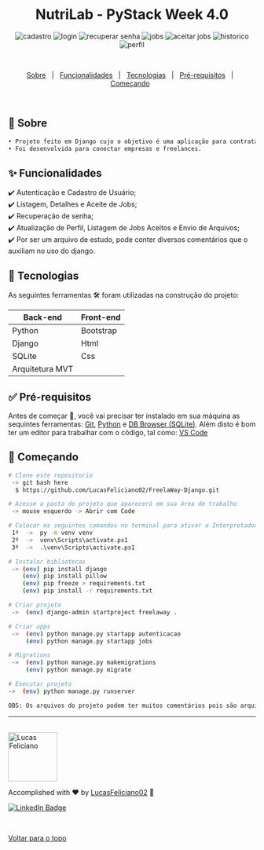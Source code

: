 <!-- <h4 align="center"> 
---
	🚧  Projeto FreelaWay-Django 🚀 Em construção...  🚧
</h4> 

<hr> -->

<h1 align="center">NutriLab - PyStack Week 4.0</h1>


<div align="center" id="top">
  <img alt="cadastro" title="cadastro" src="./1_cadastro.PNG"/>
</h1>


<img alt="login" title="login" src="./2_login.PNG"/>
</h1>

  <img alt="recuperar senha" title="recuperar senha" src="./3_recuperar_senha.gif"/>
</h1>


  <img alt="jobs" title="jobs" src="./4_jobs.PNG"/>
</h1>


  <img alt="aceitar jobs" title="aceitar jobs" src="./5_aceitar_jobs.PNG"/>
</h1>


  <img alt="historico" title="historico" src="./6_historico.PNG"/>
</h1>


  <img alt="perfil" title="perfil" src="./7_perfil.PNG"/>
</h1>


  &#xa0;
 

 </div>
 
 
 <!--
 <h1 align="center">FreelaWay - PyStack Week 3.0</h1>
-->

<p align="center">
  <a href="#dart-sobre">Sobre</a> &#xa0; | &#xa0; 
  <a href="#sparkles-funcionalidades">Funcionalidades</a> &#xa0; | &#xa0; 
  <a href="#rocket-tecnologias">Tecnologias</a> &#xa0; | &#xa0; 
  <a href="#white_check_mark-pré-requisitos">Pré-requisitos</a> &#xa0; | &#xa0;
  <a href="#checkered_flag-começando">Começando</a> &#xa0; 
<!--  <a href="#autor">Autor</a> -->
</p>


<br>
				
	
## :dart: Sobre ##

```sh
• Projeto feito em Django cujo o objetivo é uma aplicação para contratação de freelances.
• Foi desenvolvida para conectar empresas e freelances.
```

## :sparkles: Funcionalidades ##


:heavy_check_mark: Autenticação e Cadastro de Usuário;\
:heavy_check_mark: Listagem, Detalhes e Aceite de Jobs;\
:heavy_check_mark: Recuperação de senha;\
:heavy_check_mark: Atualização de Perfil, Listagem de Jobs Aceitos e Envio de Arquivos;\
:heavy_check_mark: Por ser um arquivo de estudo, pode conter diversos comentários que o auxiliam no uso do django.


## :rocket: Tecnologias ##
 
 
As seguintes ferramentas 🛠 foram utilizadas na construção do projeto:


<table>
  <thead>
    <th>Back-end</th>
    <th>Front-end</th>
  </thead>
  <tbody>
    <tr>
      <td>Python</td>
      <td>Bootstrap</td>
    </tr>
    <tr>
      <td>Django</td>
      <td>Html</td>
    </tr> 
    <tr>
      <td>SQLite</td>
      <td>Css</td>
    </tr>
    <tr>
      <td>Arquitetura MVT</td>
      <td></td>
    </tr>  
	  
  </tbody>

</table>


## :white_check_mark: Pré-requisitos ##


Antes de começar 🏁, você vai precisar ter instalado em sua máquina as sequintes ferramentas:
[Git](https://git-scm.com/downloads), [Python](https://www.python.org/downloads/) e [DB Browser (SQLite)](https://sqlitebrowser.org/dl/).
Além disto é bom ter um editor para trabalhar com o código, tal como: [VS Code](https://code.visualstudio.com/download)


## :checkered_flag: Começando ##


```bash
# Clone este repositorio
 -> git bash here
  $ https://github.com/LucasFeliciano02/FreelaWay-Django.git

# Acesse a pasta do projeto que aparecerá em sua área de trabalho
 -> mouse esquerdo -> Abrir com Code

# Colocar os seguintes comandos no terminal para ativar o Interpretador do python a fim de rodar o arquivo
 1º  ->  py -m venv venv
 2º  ->  venv\Scripts\activate.ps1  
 3º  ->  .\venv\Scripts\activate.ps1  

# Instalar bibliotecas
 -> (env) pip install django
    (env) pip install pillow
    (env) pip freeze > requirements.txt
    (env) pip install -r requirements.txt

# Criar projeto
 ->  (env) django-admin startproject freelaway .

# Criar apps
 ->  (env) python manage.py startapp autenticacao
     (env) python manage.py startapp jobs

# Migrations
 ->  (env) python manage.py makemigrations
     (env) python manage.py migrate

# Executar projeto
->  (env) python manage.py runserver

OBS: Os arquivos do projeto podem ter muitos comentários pois são arquivos de estudo
```


---


<br>


<!---### Autor --->


<img alt="Lucas Feliciano" title="Lucas Feliciano" src="https://avatars.githubusercontent.com/u/90653345?v=4" height="100" width="100" />


Accomplished with :heart: by [LucasFeliciano02](https://github.com/LucasFeliciano02) 👋


[![LinkedIn Badge](https://img.shields.io/badge/-Lucas_Feliciano-blue?style=flat-square&logo=Linkedin&logoColor=white&link=https://www.linkedin.com/in/lucas-henrique-marques-feliciano-aa5aab222/)](https://www.linkedin.com/in/lucas-henrique-marques-feliciano-aa5aab222/) 


&#xa0;


<a href="#top">Voltar para o topo</a>


<!--

<table>
  <thead>
    <th>Back-end</th>
    <th>Front-end</th>
    <th>Mobile</th>
  </thead>
  <tbody>
    <tr>
      <td>Node.js</td>
      <td>ReactJS</td>
      <td>React Native - Expo</td>
    </tr>
    <tr>
      <td>ExpressJs</td>
      <td>Styled-Components</td>
      <td>Styled-Components</td>
    </tr>
    <tr>
      <td>SqLite</td>
      <td>Axios</td>
      <td>Axios</td>
    </tr>
    <tr>
      <td>Nodemon</td>
      <td>React Hooks</td>
      <td>React Hooks</td>
    </tr>
    <tr>
      <td>Cors</td>
      <td>Eslint</td>
      <td>Eslint</td>
    </tr>
    <tr>
      <td>Knex</td>
      <td>Prettier</td>
      <td>Prettier</td>
    </tr>
    <tr>
      <td>Jest</td>
      <td>Jest</td>
      <td>Jest</td>
    </tr>
  </tbody>

</table>

-->

